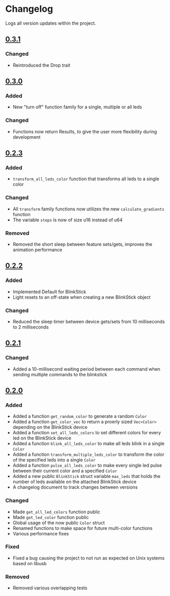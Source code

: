 # Changelog

Logs all version updates within the project.
## [0.3.1]

### Changed
- Reintroduced the Drop trait

## [0.3.0]

### Added
- New "turn off" function family for a single, multiple or all leds

### Changed
- Functions now return Results, to give the user more flexibility during development

## [0.2.3]

### Added
- `transform_all_leds_color` function that transforms all leds to a single color

### Changed
- All `transform` family functions now utilizes the new `calculate_gradients` function
- The variable `steps` is now of size u16 instead of u64

### Removed
- Removed the short sleep between feature sets/gets, improves the animation performance

## [0.2.2]

### Added
- Implemented Default for BlinkStick
- Light resets to an off-state when creating a new BlinkStick object

### Changed
- Reduced the sleep timer between device gets/sets from 10 milliseconds to 2 milliseconds


## [0.2.1]

### Changed

- Added a 10-millisecond waiting period between each command when sending multiple commands to the blinkstick
## [0.2.0]

### Added 

- Added a function `get_random_color` to generate a random `Color`
- Added a function `get_color_vec` to return a proerly sized `Vec<Color>` depending on the BlinkStick device
- Added a function `set_all_leds_colors` to set different colors for every led on the BlinkStick device
- Added a function `blink_all_leds_color` to make all leds blink in a single `Color`
- Added a function `transform_multiple_leds_color` to transform the color of the specified leds into a single `Color`
- Added a function `pulse_all_leds_color` to make every single led pulse between their current color and a specified `Color`
- Added a new public `BlinkStick` struct variable `max_leds` that holds the number of leds available on the attached BlinkStick device
- A changelog document to track changes between versions

### Changed

- Made `get_all_led_colors` function public
- Made `get_led_color` function public
- Global usage of the now public `Color` struct
- Renamed functions to make space for future multi-color functions
- Various performance fixes

### Fixed

- Fixed a bug causing the project to not run as expected on Unix systems based on libusb

### Removed

- Removed various overlapping tests


[0.2.0]: https://github.com/Seltiix/blinkstick-rs/compare/HEAD...0.2.0
[0.2.1]: https://github.com/Seltiix/blinkstick-rs/compare/HEAD...0.2.1
[0.2.2]: https://github.com/Seltiix/blinkstick-rs/compare/HEAD...0.2.2
[0.2.3]: https://github.com/Seltiix/blinkstick-rs/compare/HEAD...0.2.3
[0.3.0]: https://github.com/Seltiix/blinkstick-rs/compare/HEAD...0.3.0
[0.3.1]: https://github.com/Seltiix/blinkstick-rs/compare/HEAD...0.3.1